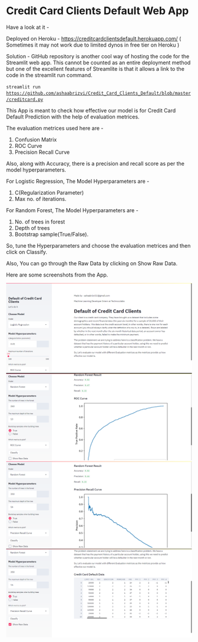 # Credit Card Clients Default Web App

Have a look at it -

Deployed on Heroku - https://creditcardclientsdefault.herokuapp.com/ ( Sometimes it may not work due to limited dynos in free tier on Heroku )

Solution - GitHub repository is another cool way of hosting the code for the Streamlit web app. This cannot be counted as an entire deployment method but one of the excellent features of Streamlite is that it allows a link to the code in the streamlit run command.

<code>streamlit run https://github.com/ashaabrizvi/Credit_Card_Clients_Default/blob/master/creditcard.py</code>



This App is meant to check how effective our model is for Credit Card Default Prediction with the help of evaluation metrices.

The evaluation metrices used here are - 
1. Confusion Matrix
2. ROC Curve
3. Precision Recall Curve

Also, along with Accuracy, there is a precision and recall score as per the model hyperparameters.

For Logistic Regression, The Model Hyperparameters are - 

1. C(Regularization Parameter) 
2. Max no. of iterations.

For Random Forest, The Model Hyperparameters are - 

1. No. of trees in forest
2. Depth of trees 
3. Bootstrap sample(True/False).

So, tune the Hyperparameters and choose the evaluation metrices and then click on Classify.

Also, You can go through the Raw Data by clicking on Show Raw Data.

Here are some screenshots from the App.


![](screenshots/1.png)
![](screenshots/2.png)
![](screenshots/3.png)
![](screenshots/4.png)






